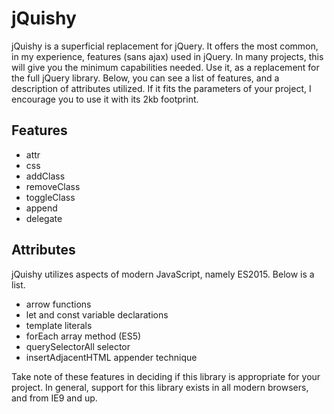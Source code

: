 # jQuishy

jQuishy is a superficial replacement for jQuery.  It offers the most common, in my experience, features (sans ajax) used in jQuery. In many projects, this will give you the minimum capabilities needed.  Use it, as a replacement for the full jQuery library.  Below, you can see a list of features, and a description of attributes utilized.  If it fits the parameters of your project, I encourage you to use it with its 2kb footprint.

## Features

- attr
- css
- addClass
- removeClass
- toggleClass
- append
- delegate

## Attributes

jQuishy utilizes aspects of modern JavaScript, namely ES2015.  Below is a list.

- arrow functions
- let and const variable declarations
- template literals
- forEach array method (ES5)
- querySelectorAll selector
- insertAdjacentHTML appender technique

Take note of these features in deciding if this library is appropriate for your project.  In general, support for this library exists in all modern browsers, and from IE9 and up.
